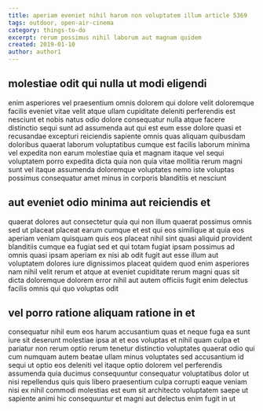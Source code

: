 ```yaml
---
title: aperiam eveniet nihil harum non voluptatem illum article 5369
tags: outdoor, open-air-cinema
category: things-to-do
excerpt: rerum possimus nihil laborum aut magnam quidem
created: 2019-01-10
author: author1
---
```


## molestiae odit qui nulla ut modi eligendi

enim asperiores vel praesentium omnis dolorem qui dolore velit doloremque facilis eveniet vitae velit atque ullam cupiditate deleniti perferendis est nesciunt et nobis natus odio dolore consequatur nulla atque facere distinctio sequi sunt ad assumenda aut qui est eum esse dolore quasi et recusandae excepturi reiciendis sapiente omnis quas aliquam quibusdam doloribus quaerat laborum voluptatibus cumque est facilis laborum minima vel expedita non earum molestiae quia et magnam itaque vel sequi voluptatem porro expedita dicta quia non quia vitae mollitia rerum magni sunt vel itaque assumenda doloremque voluptates nemo iste voluptas possimus consequatur amet minus in corporis blanditiis et nesciunt

## aut eveniet odio minima aut reiciendis et

quaerat dolores aut consectetur quia qui non illum quaerat possimus omnis sed ut placeat placeat earum cumque et est qui eos similique at quia eos aperiam veniam quisquam quis eos placeat nihil sint quasi aliquid provident blanditiis cumque ea fugiat sed et qui totam fugiat ipsam possimus ad omnis quasi ipsam aperiam ex nisi ab odit fugit aut esse illum aut voluptatem dolores iure dignissimos placeat quidem quod enim asperiores nam nihil velit rerum et atque at eveniet cupiditate rerum magni quas sit dicta doloremque dolorem error nihil aut autem officiis fugit enim delectus facilis omnis qui quo voluptas odit

## vel porro ratione aliquam ratione in et

consequatur nihil eum eos harum accusantium quas et neque fuga ea sunt iure sit deserunt molestiae ipsa at et eos voluptas et nihil quam culpa et pariatur non rerum optio rerum tenetur distinctio voluptates quaerat odio qui cum numquam autem beatae ullam minus voluptates sed accusantium id sequi ut optio eos deleniti vel itaque optio dolorem vel perferendis assumenda quia ducimus consequuntur consequatur voluptatibus dolor ut nisi repellendus quis quis libero praesentium culpa corrupti eaque veniam nisi ex nihil commodi molestias est eum sit architecto voluptatem saepe ut sapiente animi hic consequuntur et magni aut delectus enim fugit in ut
